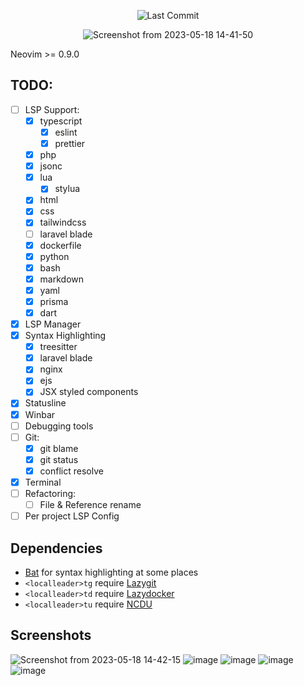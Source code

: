 <div align="center">
    
![Last Commit](https://img.shields.io/github/last-commit/yudi7ll/nvim-config?style=for-the-badge&logo=git&color=000F10&logoColor=dark%20orange&labelColor=302D41)

![Screenshot from 2023-05-18 14-41-50](https://github.com/yudi7ll/nvim-config/assets/35747911/27f64174-5ed6-4b46-850b-d84f6cb895fe)

</div>



Neovim >= 0.9.0

## TODO:
- [ ] LSP Support:
    - [x] typescript
      - [x] eslint
      - [x] prettier
    - [x] php
    - [x] jsonc
    - [x] lua
      - [x] stylua
    - [x] html
    - [x] css
    - [x] tailwindcss
    - [ ] laravel blade
    - [x] dockerfile
    - [x] python
    - [x] bash
    - [x] markdown
    - [x] yaml
    - [x] prisma
    - [x] dart
- [x] LSP Manager
- [x] Syntax Highlighting
  - [x] treesitter
  - [x] laravel blade
  - [x] nginx
  - [x] ejs
  - [x] JSX styled components
- [x] Statusline
- [x] Winbar
- [ ] Debugging tools
- [ ] Git:
  - [x] git blame
  - [x] git status
  - [x] conflict resolve
- [x] Terminal
- [ ] Refactoring:
  - [ ] File & Reference rename
- [ ] Per project LSP Config

## Dependencies
- [Bat](https://github.com/sharkdp/bat) for syntax highlighting at some places
- `<localleader>tg` require [Lazygit](https://github.com/jesseduffield/lazygit)
- `<localleader>td` require [Lazydocker](https://github.com/jesseduffield/lazydocker)
- `<localleader>tu` require [NCDU](https://dev.yorhel.nl/ncdu)
  

## Screenshots
![Screenshot from 2023-05-18 14-42-15](https://github.com/yudi7ll/nvim-config/assets/35747911/c3e18981-4df4-446c-bc87-b491dded1f2f)
![image](https://github.com/yudi7ll/nvim-config/assets/35747911/07dcf833-3651-4d8b-b964-537c67139cb3)
![image](https://github.com/yudi7ll/nvim-config/assets/35747911/080d5224-e353-4b5f-beb1-74676c203449)
![image](https://github.com/yudi7ll/nvim-config/assets/35747911/f4bc8432-ac16-46df-97e3-765f1bef6c7c)
![image](https://github.com/yudi7ll/nvim-config/assets/35747911/8e16d274-283e-4b3b-ac0a-29cc7763a673)



